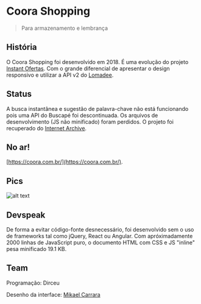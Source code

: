 # Coora Shopping
> Para armazenamento e lembrança

## História
O Coora Shopping foi desenvolvido em 2018. É uma evolução do projeto [Instant Ofertas](https://github.com/dirceup/instant-ofertas). Com o grande diferencial de apresentar o design responsivo e utilizar a API v2 do [Lomadee](https://www.lomadee.com/).

## Status
A busca instantânea e sugestão de palavra-chave não está funcionando pois uma API do Buscapé foi descontinuada.
Os arquivos de desenvolvimento (JS não minificado) foram perdidos. O projeto foi recuperado do [Internet Archive](https://archive.org/).

## No ar!
[https://coora.com.br/](https://coora.com.br/).

## Pics
![alt text](https://raw.githubusercontent.com/dirceup/coora-shopping/master/pics.png)

## Devspeak
De forma a evitar código-fonte desnecessário, foi desenvolvido sem o uso de frameworks tal como jQuery, React ou Angular. Com apróximadamente 2000 linhas de JavaScript puro, o documento HTML com CSS e JS "inline" pesa minificado 19.1 KB.

## Team
Programação: Dirceu


Desenho da interface: [Mikael Carrara](https://github.com/mikaelcarrara)
